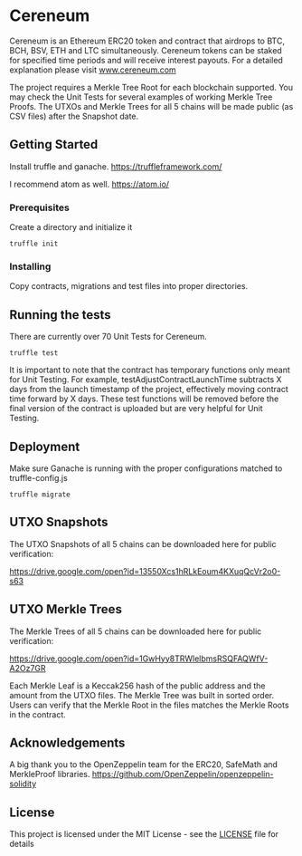 # Cereneum

Cereneum is an Ethereum ERC20 token and contract that airdrops to BTC, BCH, BSV, ETH and LTC simultaneously. Cereneum tokens can be staked for specified time periods and will receive interest payouts. For a detailed explanation please visit www.cereneum.com

The project requires a Merkle Tree Root for each blockchain supported. You may check the Unit Tests for several examples of working Merkle Tree Proofs. The UTXOs and Merkle Trees for all 5 chains will be made public (as CSV files) after the Snapshot date.

## Getting Started

Install truffle and ganache. https://truffleframework.com/

I recommend atom as well. https://atom.io/

### Prerequisites

Create a directory and initialize it
```
truffle init
```

### Installing

Copy contracts, migrations and test files into proper directories.

## Running the tests

There are currently over 70 Unit Tests for Cereneum.

```
truffle test
```

It is important to note that the contract has temporary functions only meant for Unit Testing. For example, testAdjustContractLaunchTime subtracts X days from the launch timestamp of the project, effectively moving contract time forward by X days. These test functions will be removed before the final version of the contract is uploaded but are very helpful for Unit Testing.

## Deployment

Make sure Ganache is running with the proper configurations matched to truffle-config.js

```
truffle migrate
```

## UTXO Snapshots

The UTXO Snapshots of all 5 chains can be downloaded here for public verification:

https://drive.google.com/open?id=13550Xcs1hRLkEoum4KXuqQcVr2o0-s63

## UTXO Merkle Trees

The Merkle Trees of all 5 chains can be downloaded here for public verification:

https://drive.google.com/open?id=1GwHyy8TRWlelbmsRSQFAQWfV-A2Oz7GR

Each Merkle Leaf is a Keccak256 hash of the public address and the amount from the UTXO files.
The Merkle Tree was built in sorted order. Users can verify that the Merkle Root in the files
matches the Merkle Roots in the contract.

## Acknowledgements

A big thank you to the OpenZeppelin team for the ERC20, SafeMath and MerkleProof libraries.
https://github.com/OpenZeppelin/openzeppelin-solidity

## License

This project is licensed under the MIT License - see the [LICENSE](LICENSE) file for details
